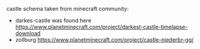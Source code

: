 castle schema taken from minecraft community:
  - darkes-castle was found here https://www.planetminecraft.com/project/darkest-castle-timelapse-download
  - zollburg https://www.planetminecraft.com/project/castle-niederbr-gg/

